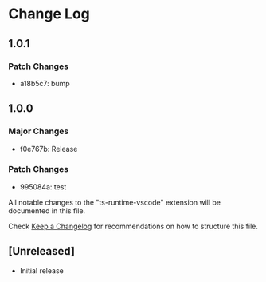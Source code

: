 # Change Log

## 1.0.1

### Patch Changes

- a18b5c7: bump

## 1.0.0

### Major Changes

- f0e767b: Release

### Patch Changes

- 995084a: test

All notable changes to the "ts-runtime-vscode" extension will be documented in this file.

Check [Keep a Changelog](http://keepachangelog.com/) for recommendations on how to structure this file.

## [Unreleased]

- Initial release
